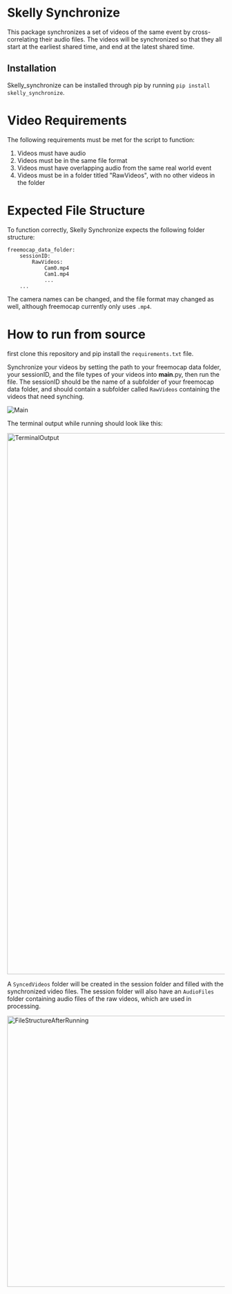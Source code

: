 # Skelly Synchronize

This package synchronizes a set of videos of the same event by cross-correlating their audio files. The videos will be synchronized so that they all start at the earliest shared time, and end at the latest shared time. 

## Installation

Skelly_synchronize can be installed through pip by running `pip install skelly_synchronize`.

# Video Requirements

The following requirements must be met for the script to function:

1. Videos must have audio
2. Videos must be in the same file format
3. Videos must have overlapping audio from the same real world event
4. Videos must be in a folder titled "RawVideos", with no other videos in the folder

# Expected File Structure

To function correctly, Skelly Synchronize expects the following folder structure:
```
freemocap_data_folder:
    sessionID:
        RawVideos:
            Cam0.mp4
            Cam1.mp4
            ...
    ...
```
The camera names can be changed, and the file format may changed as well, although freemocap currently only uses `.mp4`.

# How to run from source

first clone this repository and pip install the `requirements.txt` file.

Synchronize your videos by setting the path to your freemocap data folder, your sessionID, and the file types of your videos into __main__.py, then run the file. The sessionID should be the name of a subfolder of your freemocap data folder, and should contain a subfolder called `RawVideos` containing the videos that need synching.

![Main](https://user-images.githubusercontent.com/24758117/220470598-580360ef-8d4f-447c-820e-cc4d2d544c07.png)

The terminal output while running should look like this:

<img width="1250" alt="TerminalOutput" src="https://user-images.githubusercontent.com/24758117/220470626-c3592b65-6d8f-439b-87e7-20b83d6aff0f.png">

A `SyncedVideos` folder will be created in the session folder and filled with the synchronized video files. The session folder will also have an `AudioFiles` folder containing audio files of the raw videos, which are used in processing.

<img width="626" alt="FileStructureAfterRunning" src="https://user-images.githubusercontent.com/24758117/220470692-2f573367-1737-4842-b23e-e6fb79b1e4c8.png">
